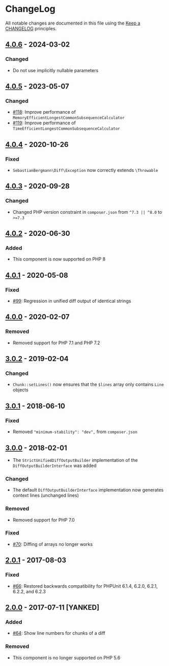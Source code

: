 # ChangeLog

All notable changes are documented in this file using the [Keep a CHANGELOG](http://keepachangelog.com/) principles.

## [4.0.6] - 2024-03-02

### Changed

* Do not use implicitly nullable parameters

## [4.0.5] - 2023-05-07

### Changed

* [#118](https://github.com/sebastianbergmann/diff/pull/118): Improve performance
  of `MemoryEfficientLongestCommonSubsequenceCalculator`
* [#119](https://github.com/sebastianbergmann/diff/pull/119): Improve performance
  of `TimeEfficientLongestCommonSubsequenceCalculator`

## [4.0.4] - 2020-10-26

### Fixed

* `SebastianBergmann\Diff\Exception` now correctly extends `\Throwable`

## [4.0.3] - 2020-09-28

### Changed

* Changed PHP version constraint in `composer.json` from `^7.3 || ^8.0` to `>=7.3`

## [4.0.2] - 2020-06-30

### Added

* This component is now supported on PHP 8

## [4.0.1] - 2020-05-08

### Fixed

* [#99](https://github.com/sebastianbergmann/diff/pull/99): Regression in unified diff output of identical strings

## [4.0.0] - 2020-02-07

### Removed

* Removed support for PHP 7.1 and PHP 7.2

## [3.0.2] - 2019-02-04

### Changed

* `Chunk::setLines()` now ensures that the `$lines` array only contains `Line` objects

## [3.0.1] - 2018-06-10

### Fixed

* Removed `"minimum-stability": "dev",` from `composer.json`

## [3.0.0] - 2018-02-01

* The `StrictUnifiedDiffOutputBuilder` implementation of the `DiffOutputBuilderInterface` was added

### Changed

* The default `DiffOutputBuilderInterface` implementation now generates context lines (unchanged lines)

### Removed

* Removed support for PHP 7.0

### Fixed

* [#70](https://github.com/sebastianbergmann/diff/issues/70): Diffing of arrays no longer works

## [2.0.1] - 2017-08-03

### Fixed

* [#66](https://github.com/sebastianbergmann/diff/pull/66): Restored backwards compatibility for PHPUnit 6.1.4, 6.2.0,
  6.2.1, 6.2.2, and 6.2.3

## [2.0.0] - 2017-07-11 [YANKED]

### Added

* [#64](https://github.com/sebastianbergmann/diff/pull/64): Show line numbers for chunks of a diff

### Removed

* This component is no longer supported on PHP 5.6

[4.0.6]: https://github.com/sebastianbergmann/diff/compare/4.0.5...4.0.6

[4.0.5]: https://github.com/sebastianbergmann/diff/compare/4.0.4...4.0.5

[4.0.4]: https://github.com/sebastianbergmann/diff/compare/4.0.3...4.0.4

[4.0.3]: https://github.com/sebastianbergmann/diff/compare/4.0.2...4.0.3

[4.0.2]: https://github.com/sebastianbergmann/diff/compare/4.0.1...4.0.2

[4.0.1]: https://github.com/sebastianbergmann/diff/compare/4.0.0...4.0.1

[4.0.0]: https://github.com/sebastianbergmann/diff/compare/3.0.2...4.0.0

[3.0.2]: https://github.com/sebastianbergmann/diff/compare/3.0.1...3.0.2

[3.0.1]: https://github.com/sebastianbergmann/diff/compare/3.0.0...3.0.1

[3.0.0]: https://github.com/sebastianbergmann/diff/compare/2.0...3.0.0

[2.0.1]: https://github.com/sebastianbergmann/diff/compare/c341c98ce083db77f896a0aa64f5ee7652915970...2.0.1

[2.0.0]: https://github.com/sebastianbergmann/diff/compare/1.4...c341c98ce083db77f896a0aa64f5ee7652915970
